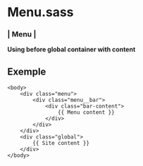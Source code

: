 # Menu.sass
### | Menu |
**Using before global container with content**
## Exemple 
```
<body>
    <div class="menu">
        <div class="menu__bar">
            <div class="bar-content">
                {{ Menu content }}
            </div>
        </div>
    </div>
    <div class="global">
        {{ Site content }}
    </div>
</body>
```
